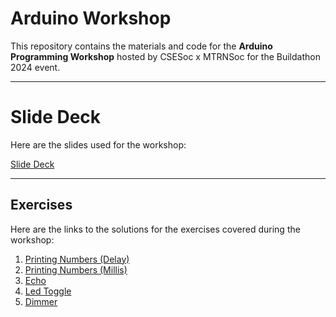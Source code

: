 # Arduino Workshop

This repository contains the materials and code for the **Arduino Programming Workshop** hosted by CSESoc x MTRNSoc for the Buildathon 2024 event.

---

# Slide Deck

Here are the slides used for the workshop:

[Slide Deck](https://docs.google.com/presentation/d/1xtFc0-bcGbDQ6RM8ep8WdPHvR7mKjDzrsEryHeczaHc/edit?usp=sharing)

---

## Exercises

Here are the links to the solutions for the exercises covered during the workshop:

1. [Printing Numbers (Delay)](./PrintingNumbersDelay/PrintingNumbersDelay.ino)
1. [Printing Numbers (Millis)](./PrintingNumbersMillis/PrintingNumbersMillis.ino)
2. [Echo](./Echo/Echo.ino)
3. [Led Toggle](./LEDToggle/LEDToggle.ino)
4. [Dimmer](./Dimmer/Dimmer.ino)